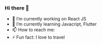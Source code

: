 ### Hi there 👋

- 🔭 I’m currently working on React JS
- 🌱 I’m currently learning Javacript, Flutter
- 📫 How to reach me: [](https://sashitaghimire-2d83a.web.app/)
- ⚡ Fun fact: I love to travel

